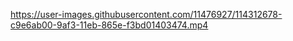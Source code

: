 
https://user-images.githubusercontent.com/11476927/114312678-c9e6ab00-9af3-11eb-865e-f3bd01403474.mp4

